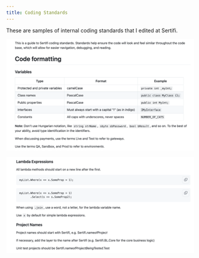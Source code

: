 ```yaml
---
title: Coding Standards
---
```


These are samples of internal coding standards that I edited at Sertifi.

![A screenshot of Sertifi C# coding standards.](../assets/standards-1.png)

![A screenshot of Sertifi C# coding standards.](../assets/standards-2.png)


